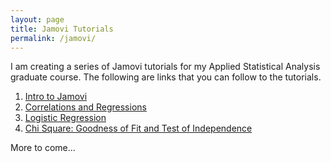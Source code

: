 ```yaml
---
layout: page
title: Jamovi Tutorials
permalink: /jamovi/
---
```


I am creating a series of Jamovi tutorials for my Applied Statistical Analysis graduate course. The following are links that you can follow to the tutorials.

1. [Intro to Jamovi](http://tysonbarrett.com//jekyll/update/2018/03/28/jamovi/)
2. [Correlations and Regressions](http://tysonbarrett.com//jekyll/update/2018/03/28/jamovi_correlation_regression/)
3. [Logistic Regression](http://tysonbarrett.com//jekyll/update/2018/03/29/jamovi_logistic/)
4. [Chi Square: Goodness of Fit and Test of Independence](http://tysonbarrett.com//jekyll/update/2018/03/30/jamovi_chi/)

More to come...

